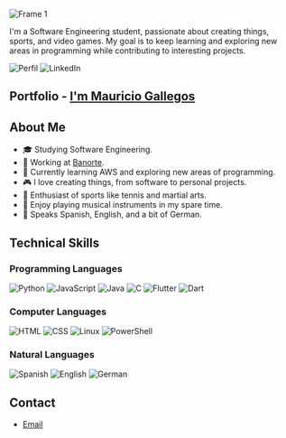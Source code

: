 ![Frame 1](https://github.com/maugalcst/maugalcst/assets/129212900/1a04297d-d69a-43d4-8f40-41192da7bd10)

I'm a Software Engineering student, passionate about creating things, sports, and video games. My goal is to keep learning and exploring new areas in programming while contributing to interesting projects.

![Perfil](https://img.shields.io/badge/GitHub-maugalcst-blue?style=flat&logo=github) ![LinkedIn](https://img.shields.io/badge/LinkedIn-Mauricio-blue?style=flat&logo=linkedin)

## Portfolio - [I'm Mauricio Gallegos](https://im-maugallegos.netlify.app/)

## About Me

- 🎓 Studying Software Engineering.
- 💼 Working at [Banorte](https://www.banorte.com/).
- 🌱 Currently learning AWS and exploring new areas of programming.
- 🎮 I love creating things, from software to personal projects.
- 🎾 Enthusiast of sports like tennis and martial arts.
- 🎼 Enjoy playing musical instruments in my spare time.
- 💬 Speaks Spanish, English, and a bit of German.

## Technical Skills

### Programming Languages
![Python](https://img.shields.io/badge/Python-3776AB?style=flat&logo=python&logoColor=white)
![JavaScript](https://img.shields.io/badge/JavaScript-F7DF1E?style=flat&logo=javascript&logoColor=black)
![Java](https://img.shields.io/badge/Java-007396?style=flat&logo=java&logoColor=white)
![C](https://img.shields.io/badge/C-A8B9CC?style=flat&logo=c&logoColor=white)
![Flutter](https://img.shields.io/badge/Flutter-02569B?style=flat&logo=flutter&logoColor=white)
![Dart](https://img.shields.io/badge/Dart-0175C2?style=flat&logo=dart&logoColor=white)

### Computer Languages
![HTML](https://img.shields.io/badge/HTML-E34F26?style=flat&logo=html5&logoColor=white)
![CSS](https://img.shields.io/badge/CSS-1572B6?style=flat&logo=css3&logoColor=white)
![Linux](https://img.shields.io/badge/Linux-FCC624?style=flat&logo=linux&logoColor=black)
![PowerShell](https://img.shields.io/badge/PowerShell-5391FE?style=flat&logo=powershell&logoColor=white)

### Natural Languages
![Spanish](https://img.shields.io/badge/Español-Native-FF0000?style=flat&logo=google-translate&logoColor=white)
![English](https://img.shields.io/badge/English-Fluent-1E90FF?style=flat&logo=google-translate&logoColor=white)
![German](https://img.shields.io/badge/German-Basic-FFD700?style=flat&logo=google-translate&logoColor=black)

## Contact

- [Email](mailto:maugal,cst@gmail.com)
<!---
maugalcst/maugalcst is a ✨ special ✨ repository because its `README.md` (this file) appears on your GitHub profile.
You can click the Preview link to take a look at your changes.
--->
